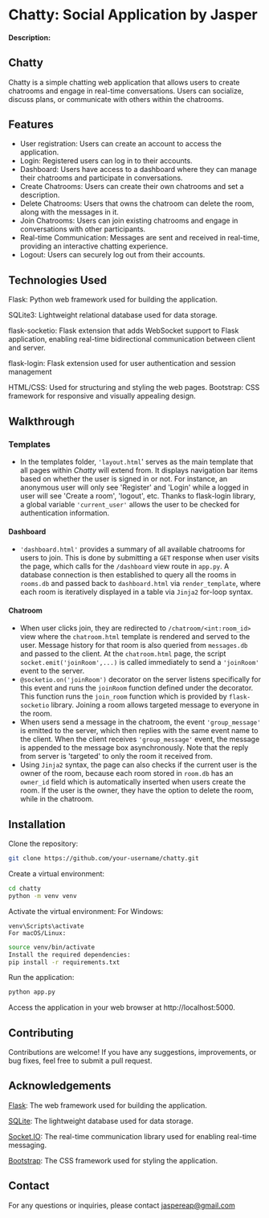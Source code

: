 # Chatty: Social Application by Jasper
#### Description:
## Chatty
Chatty is a simple chatting web application that allows users to create chatrooms and engage in real-time conversations. Users can socialize, discuss plans, or communicate with others within the chatrooms.

## Features
- User registration: Users can create an account to access the application.
- Login: Registered users can log in to their accounts.
- Dashboard: Users have access to a dashboard where they can manage their chatrooms and participate in conversations.
- Create Chatrooms: Users can create their own chatrooms and set a description.
- Delete Chatrooms: Users that owns the chatroom can delete the room, along with the messages in it.
- Join Chatrooms: Users can join existing chatrooms and engage in conversations with other participants.
- Real-time Communication: Messages are sent and received in real-time, providing an interactive chatting experience.
- Logout: Users can securely log out from their accounts.
## Technologies Used
Flask: Python web framework used for building the application.

SQLite3: Lightweight relational database used for data storage.

flask-socketio: Flask extension that adds WebSocket support to Flask application, enabling real-time bidirectional communication between client and server.

flask-login: Flask extension used for user authentication and session management

HTML/CSS: Used for structuring and styling the web pages.
Bootstrap: CSS framework for responsive and visually appealing design.

## Walkthrough
### Templates
- In the templates folder, `'layout.html`' serves as the main template that all pages within *Chatty* will extend from. It displays navigation bar items based on whether the user is signed in or not. For instance, an anonymous user will only see 'Register' and 'Login' while a logged in user will see 'Create a room', 'logout', etc. Thanks to flask-login library, a global variable `'current_user'` allows the user to be checked for authentication information.

#### Dashboard
- `'dashboard.html'` provides a summary of all available chatrooms for users to join. This is done by submitting a `GET` response when user visits the page, which calls for the `/dashboard` view route in `app.py`. A database connection is then established to query all the rooms in `rooms.db` and passed back to `dashboard.html` via `render_template`, where each room is iteratively displayed in a table via `Jinja2` for-loop syntax.

#### Chatroom
- When user clicks join, they are redirected to `/chatroom/<int:room_id>` view where the `chatroom.html` template is rendered and served to the user. Message history for that room is also queried from `messages.db` and passed to the client. At the `chatroom.html` page, the script `socket.emit('joinRoom',...)` is called immediately to send a `'joinRoom'` event to the server.
- `@socketio.on('joinRoom')` decorator on the server listens specifically for this event and runs the `joinRoom` function defined under the decorator. This function runs the `join_room` function which is provided by `flask-socketio` library. Joining a room allows targeted message to everyone in the room.
- When users send a message in the chatroom, the event `'group_message'` is emitted to the server, which then replies with the same event name to the client. When the client receives `'group_message'` event, the message is appended to the message box asynchronously. Note that the reply from server is 'targeted' to only the room it received from.
- Using `Jinja2` syntax, the page can also checks if the current user is the owner of the room, because each room stored in `room.db` has an `owner_id` field which is automatically inserted when users create the room. If the user is the owner, they have the option to delete the room, while in the chatroom.

## Installation
Clone the repository:
```bash
git clone https://github.com/your-username/chatty.git
```
Create a virtual environment:
```bash
cd chatty
python -m venv venv
```
Activate the virtual environment:
For Windows:
```
venv\Scripts\activate
For macOS/Linux:
```
```bash
source venv/bin/activate
Install the required dependencies:
pip install -r requirements.txt
```
Run the application:
```python
python app.py
```
Access the application in your web browser at http://localhost:5000.

## Contributing
Contributions are welcome! If you have any suggestions, improvements, or bug fixes, feel free to submit a pull request.

## Acknowledgements
[Flask](https://flask.palletsprojects.com/en/2.3.x/): The web framework used for building the application.

[SQLite](https://www.sqlite.org/index.html): The lightweight database used for data storage.

[Socket.IO](https://socket.io/): The real-time communication library used for enabling real-time messaging.

[Bootstrap](https://getbootstrap.com/): The CSS framework used for styling the application.

## Contact
For any questions or inquiries, please contact jaspereap@gmail.com
